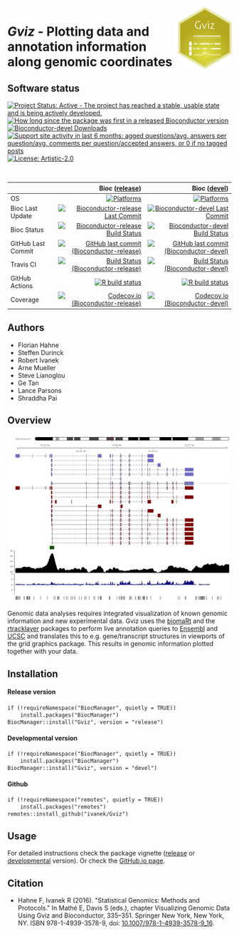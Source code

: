 <img src="vignettes/Gviz-logo.png" align="right" alt="" width="120" />

# _Gviz_ - Plotting data and annotation information along genomic coordinates

## Software status

<!-- badges: start -->
[![Project Status: Active - The project has reached a stable, usable state and is being actively developed.](http://www.repostatus.org/badges/latest/active.svg)](http://www.repostatus.org/#active)
[![How long since the package was first in a released Bioconductor version](https://bioconductor.org/shields/years-in-bioc/Gviz.svg)](https://bioconductor.org/packages/Gviz) 
[![Bioconductor-devel Downloads](https://bioconductor.org/shields/downloads/devel/Gviz.svg)](https://bioconductor.org/packages/stats/bioc/Gviz/)
[![Support site activity in last 6 months: agged questions/avg. answers per question/avg. comments per question/accepted answers, or 0 if no tagged posts](https://bioconductor.org/shields/posts/Gviz.svg)](https://support.bioconductor.org/t/gviz/)
[![License: Artistic-2.0](https://img.shields.io/badge/License-Artistic%202.0-0298c3.svg)](https://opensource.org/licenses/Artistic-2.0)
<!-- badges: end -->

&nbsp;

|                     | Bioc ([release](https://bioconductor.org/packages/release/bioc/html/Gviz.html)) | Bioc ([devel](https://bioconductor.org/packages/devel/bioc/html/Gviz.html)) |
|:--------------------|----------------------------------------------------------------------------:|--------------------------------------------------------------------------------:|
| OS                  | [![Platforms](https://bioconductor.org/shields/availability/release/Gviz.svg)](https://bioconductor.org/checkResults/release/bioc-LATEST/Gviz/) | [![Platforms](https://bioconductor.org/shields/availability/devel/Gviz.svg)](https://bioconductor.org/checkResults/devel/bioc-LATEST/Gviz/) |
| Bioc Last Update    | [![Bioconductor-release Last Commit](https://bioconductor.org/shields/lastcommit/release/bioc/Gviz.svg)](https://bioconductor.org/checkResults/release/bioc-LATEST/Gviz/) | [![Bioconductor-devel Last Commit](https://bioconductor.org/shields/lastcommit/devel/bioc/Gviz.svg)](https://bioconductor.org/checkResults/devel/bioc-LATEST/Gviz/) |
| Bioc Status         | [![Bioconductor-release Build Status](https://bioconductor.org/shields/build/release/bioc/Gviz.svg)](https://bioconductor.org/checkResults/release/bioc-LATEST/Gviz) | [![Bioconductor-devel Build Status](https://bioconductor.org/shields/build/devel/bioc/Gviz.svg)](https://bioconductor.org/checkResults/devel/bioc-LATEST/Gviz) |
| GitHub Last Commit  | [![GitHub last commit (Bioconductor-release)](https://img.shields.io/github/last-commit/ivanek/Gviz/RELEASE_3_12)](https://github.com/ivanek/Gviz/tree/RELEASE_3_12) | [![GitHub last commit (Bioconductor-devel)](https://img.shields.io/github/last-commit/ivanek/Gviz/master)](https://github.com/ivanek/Gviz/tree/master/) |
| Travis CI           | [![Build Status  (Bioconductor-release)](https://travis-ci.org/ivanek/Gviz.svg?branch=RELEASE_3_12)](https://travis-ci.org/ivanek/Gviz/branches) | [![Build Status (Bioconductor-devel)](https://travis-ci.org/ivanek/Gviz.svg?branch=master)](https://travis-ci.org/ivanek/Gviz) |
| GitHub Actions      | [![R build status](https://github.com/ivanek/Gviz/workflows/R-CMD-check-bioc/badge.svg?branch=RELEASE_3_12)](https://github.com/ivanek/Gviz/actions) | [![R build status](https://github.com/ivanek/Gviz/workflows/R-CMD-check-bioc/badge.svg?branch=master)](https://github.com/ivanek/Gviz/actions) |
| Coverage            | [![Codecov.io (Bioconductor-release)](https://codecov.io/github/ivanek/Gviz/coverage.svg?branch=RELEASE_3_12)](https://codecov.io/gh/ivanek/Gviz/branch/RELEASE_3_12) | [![Codecov.io (Bioconductor-devel)](https://codecov.io/github/ivanek/Gviz/coverage.svg?branch=master)](https://codecov.io/github/ivanek/Gviz) |

## Authors

- Florian Hahne
- Steffen Durinck
- Robert Ivanek
- Arne Mueller
- Steve Lianoglou
- Ge Tan 
- Lance Parsons
- Shraddha Pai

## Overview

![Gviz UCSC like screenshot](vignettes/Gviz-example.png)

Genomic data analyses requires integrated visualization of known genomic information and new experimental data. Gviz uses the [biomaRt](https://bioconductor.org/packages/biomaRt/) and the [rtracklayer](https://bioconductor.org/packages/rtracklayer/) packages to perform live annotation queries to [Ensembl](https://www.ensembl.org/) and [UCSC](https://genome.ucsc.edu) and translates this to e.g. gene/transcript structures in viewports of the grid graphics package. This results in genomic information plotted together with your data.

## Installation

#### Release version

```
if (!requireNamespace("BiocManager", quietly = TRUE))
    install.packages("BiocManager")
BiocManager::install("Gviz", version = "release")
```

#### Developmental version

```
if (!requireNamespace("BiocManager", quietly = TRUE))
    install.packages("BiocManager")
BiocManager::install("Gviz", version = "devel")
```

#### Github

```
if (!requireNamespace("remotes", quietly = TRUE))
    install.packages("remotes")
remotes::install_github("ivanek/Gviz")
```
## Usage

For detailed instructions check the package vignette 
([release](https://bioconductor.org/packages/release/bioc/vignettes/Gviz/inst/doc/Gviz.html) 
or 
[developmental](https://bioconductor.org/packages/devel/bioc/vignettes/Gviz/inst/doc/Gviz.html) 
version). Or check the [GitHub.io page](https://ivanek.github.io/Gviz/).

## Citation 

- Hahne F, Ivanek R (2016). "Statistical Genomics: Methods and Protocols." In Mathé E, Davis S (eds.), chapter Visualizing Genomic Data Using Gviz and Bioconductor, 335–351. Springer New York, New York, NY. ISBN 978-1-4939-3578-9, doi: [10.1007/978-1-4939-3578-9_16](https://dx.doi.org/10.1007/978-1-4939-3578-9_16).
